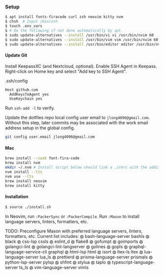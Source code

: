 ### Setup

```sh
$ apt install fonts-firacode curl zsh neovim kitty nvm
$ chsh	# Input /bin/zsh
$ touch .env_vars
$ # Do the following if not done automatically by apt.
$ sudo update-alternatives --install /usr/bin/vi vi /usr/bin/nvim 60
$ sudo update-alternatives --install /usr/bin/vim vim /usr/bin/nvim 60
$ sudo update-alternatives --install /usr/bin/editor editor /usr/bin/nvim 60
```

#### Update Git

Install KeepassXC (and Nextcloud, optional).  Enable SSH Agent in Keepass.  Right-click on Home key and select "Add key to SSH Agent".

.ssh/config
```sh
Host github.com
  AddKeysToAgent yes
  UseKeychain yes
```

Run `ssh-add -l` to verify.

Update the dotfiles repo local config user email to `jlong4096@gmail.com`.  Without this step, later commits may be associated with the work email address setup in the global config.

```sh
git config user.email jlong4096@gmail.com
```

#### Mac

```sh
brew install --cask font-fira-code
brew install nvm
mkdir ~/.nvm # Install script below should link a .zshrc with the additional env setup.
nvm install --lts
nvm use --lts
brew install neovim
brew install kitty
```

#### Installation

```sh
$ source ./install.sh
```

In Neovim, run `:PackerSync` or `:PackerCompile`.  Run `:Mason` to install language servers, linters, formatters, etc.

TODO:  Preconfigure Mason with preferred language servers, linters, formatters, etc.  Current list includes:
    ◍ bash-language-server bashls
    ◍ black
    ◍ css-lsp cssls
    ◍ eslint_d
    ◍ flake8
    ◍ gofumpt
    ◍ goimports
    ◍ golangci-lint
    ◍ golangci-lint-langserver
    ◍ golines
    ◍ gopls
    ◍ graphql-language-service-cli graphql
    ◍ html-lsp html
    ◍ isort
    ◍ ltex-ls ltex
    ◍ lua-language-server lua_ls
    ◍ prettierd
    ◍ prisma-language-server prismals
    ◍ python-lsp-server pylsp
    ◍ shfmt
    ◍ stylua
    ◍ taplo
    ◍ typescript-language-server ts_ls
    ◍ vim-language-server vimls
